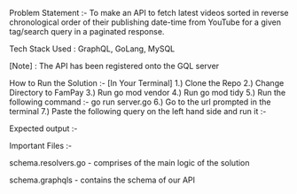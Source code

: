 Problem Statement :- To make an API to fetch latest videos sorted in reverse chronological order of their publishing date-time from YouTube for a given tag/search query in a paginated response.

Tech Stack Used : GraphQL, GoLang, MySQL

[Note] : The API has been registered onto the GQL server

How to Run the Solution :-
[In Your Terminal]
1.) Clone the Repo
2.) Change Directory to FamPay
3.) Run go mod vendor
4.) Run go mod tidy
5.) Run the following command :- go run server.go
6.) Go to the url prompted in the terminal
7.) Paste the following query on the left hand side and run it :-



Expected output :-




Important Files :-

schema.resolvers.go - comprises of the main logic of the solution

schema.graphqls - contains the schema of our API